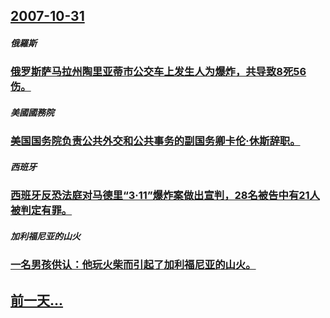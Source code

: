 ## [2007-10-31](/zh/news/2007/10/31/index.md)

##### 俄羅斯
### [ 俄罗斯萨马拉州陶里亚蒂市公交车上发生人为爆炸，共导致8死56伤。](/zh/news/2007/10/31/俄罗斯萨马拉州陶里亚蒂市公交车上发生人为爆炸-共导致8死56伤.md)
##### 美國國務院
### [美国国务院负责公共外交和公共事务的副国务卿卡伦·休斯辞职。](/zh/news/2007/10/31/美国国务院负责公共外交和公共事务的副国务卿卡伦-休斯辞职.md)
##### 西班牙
### [西班牙反恐法庭对马德里“3·11”爆炸案做出宣判，28名被告中有21人被判定有罪。 ](/zh/news/2007/10/31/西班牙反恐法庭对马德里-3-11-爆炸案做出宣判-28名被告中有21人被判定有罪.md)
##### 加利福尼亚的山火
### [一名男孩供认：他玩火柴而引起了加利福尼亚的山火。](/zh/news/2007/10/31/一名男孩供认-他玩火柴而引起了加利福尼亚的山火.md)
## [前一天...](/zh/news/2007/10/30/index.md)


